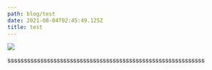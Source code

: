 ```yaml
---
path: blog/test
date: 2021-08-04T02:45:49.125Z
title: test
---
```

![](assets/193960289_308150964308029_4873144531136618654_n.jpg)

ssssssssssssssssssssssssssssssssssssssssssssssssssssssssssss